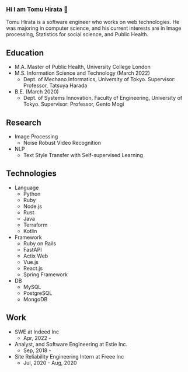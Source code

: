 ### Hi I am Tomu Hirata 👋

<!--
**TomeHirata/TomeHirata** is a ✨ _special_ ✨ repository because its `README.md` (this file) appears on your GitHub profile.

Here are some ideas to get you started:

- 🔭 I’m currently working on ...
- 🌱 I’m currently learning ...
- 👯 I’m looking to collaborate on ...
- 🤔 I’m looking for help with ...
- 💬 Ask me about ...
- 📫 How to reach me: ...
- 😄 Pronouns: ...
- ⚡ Fun fact: ...
-->
Tomu Hirata is a software engineer who works on web technologies. He was majoring in computer
science, and his current interests are in Image processing, Statistics for social science, and Public Health.

<!--
[![Tomu's GitHub stats](https://github-readme-stats.vercel.app/api?username=TomeHirata&count_private=true)](https://github.com/anuraghazra/github-readme-stats)
-->

## Education
- M.A. Master of Public Health, University College London
- M.S. Information Science and Technology (March 2022)
  - Dept. of Mechano Informatics, University of Tokyo. Supervisor: Professor, Tatsuya Harada
- B.E. (March 2020)
  - Dept. of Systems Innovation, Faculty of Engineering, University of Tokyo. Supervisor: Professor, Gento Mogi

## Research
- Image Processing
  - Noise Robust Video Recognition
- NLP
  - Text Style Transfer with Self-supervised Learning

## Technologies
- Language
  - Python
  - Ruby
  - Node.js
  - Rust
  - Java
  - Terraform
  - Kotlin
- Framework
  - Ruby on Rails
  - FastAPI
  - Actix Web
  - Vue.js
  - React.js
  - Spring Framework
- DB
  - MySQL
  - PostgreSQL
  - MongoDB

## Work
- SWE at Indeed Inc
  - Apr, 2022 -
- Analyst, and Software Engineering at Estie Inc.
  - Sep, 2018 -
- Site Reliability Engineering Intern at Freee Inc
  - Jul, 2020 - Aug, 2020
